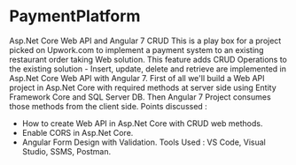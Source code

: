 # PaymentPlatform
Asp.Net Core Web API and Angular 7 CRUD
This is a play box for a project picked on Upwork.com to implement a payment system to an existing restaurant order taking Web solution.
This feature adds CRUD Operations to the existing solution - Insert, update, delete and retrieve are implemented in Asp.Net Core Web API with Angular 7. First of all we'll build a Web API project in Asp.Net Core with required methods at server side using Entity Framework Core and SQL Server DB. Then Angular 7 Project consumes those methods from the client side. 
Points discussed :
- How to create Web API in Asp.Net Core with CRUD web methods. 
- Enable CORS in Asp.Net Core. 
- Angular Form Design with Validation. 
Tools Used : VS Code, Visual Studio, SSMS, Postman.
